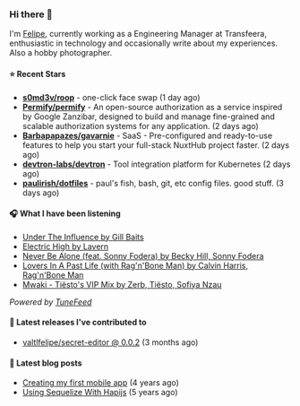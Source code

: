 ### Hi there 👋

I'm [Felipe](https://felipevm.com), currently working as a Engineering Manager at Transfeera, enthusiastic in technology and occasionally write about my experiences. Also a hobby photographer.

#### ⭐ Recent Stars
- **[s0md3v/roop](https://github.com/s0md3v/roop)** - one-click face swap (1 day ago)
- **[Permify/permify](https://github.com/Permify/permify)** - An open-source authorization as a service inspired by Google Zanzibar, designed to build and manage fine-grained and scalable authorization systems for any application. (2 days ago)
- **[Barbapapazes/gavarnie](https://github.com/Barbapapazes/gavarnie)** - SaaS - Pre-configured and ready-to-use features to help you start your full-stack NuxtHub project faster. (2 days ago)
- **[devtron-labs/devtron](https://github.com/devtron-labs/devtron)** - Tool integration platform for Kubernetes (2 days ago)
- **[paulirish/dotfiles](https://github.com/paulirish/dotfiles)** - paul&#39;s fish, bash, git, etc config files. good stuff.  (3 days ago)

#### 🎧 What I have been listening
- [Under The Influence by Gill Baits](https://open.spotify.com/track/50b7ZSJhtDYxiKGWVa3QbJ)
- [Electric High by Lavern](https://open.spotify.com/track/1MEiXJK91I7by4os5CxKpH)
- [Never Be Alone (feat. Sonny Fodera) by Becky Hill, Sonny Fodera](https://open.spotify.com/track/3pFe9dLAwfnwKt8gM6mqki)
- [Lovers In A Past Life (with Rag&#39;n&#39;Bone Man) by Calvin Harris, Rag&#39;n&#39;Bone Man](https://open.spotify.com/track/2QMnxA6R1PD0dYyUi5AxZZ)
- [Mwaki - Tiësto&#39;s VIP Mix by Zerb, Tiësto, Sofiya Nzau](https://open.spotify.com/track/3bYSuNFC8UqtpTRKBcDtZf)

_Powered by [TuneFeed](https://tunefeed.app?ref=valtlfelipe-gh-profile)_ 

#### 🚀 Latest releases I've contributed to


- [valtlfelipe/secret-editor @ 0.0.2](https://github.com/valtlfelipe/secret-editor/releases/tag/0.0.2) (3 months ago)

#### 📄 Latest blog posts
- [Creating my first mobile app](https://felipevm.com/posts/creating-my-first-mobile-app/) (4 years ago)
- [Using Sequelize With Hapijs](https://felipevm.com/posts/using-sequelize-with-hapijs/) (5 years ago)
